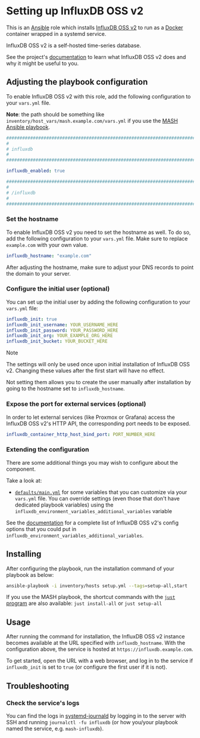 <!--
SPDX-FileCopyrightText: 2020 - 2024 MDAD project contributors
SPDX-FileCopyrightText: 2020 - 2024 Slavi Pantaleev
SPDX-FileCopyrightText: 2020 Aaron Raimist
SPDX-FileCopyrightText: 2020 Chris van Dijk
SPDX-FileCopyrightText: 2020 Dominik Zajac
SPDX-FileCopyrightText: 2020 Mickaël Cornière
SPDX-FileCopyrightText: 2022 François Darveau
SPDX-FileCopyrightText: 2022 Julian Foad
SPDX-FileCopyrightText: 2022 Warren Bailey
SPDX-FileCopyrightText: 2023 Antonis Christofides
SPDX-FileCopyrightText: 2023 Felix Stupp
SPDX-FileCopyrightText: 2023 Julian-Samuel Gebühr
SPDX-FileCopyrightText: 2023 Pierre 'McFly' Marty
SPDX-FileCopyrightText: 2024 - 2025 Suguru Hirahara

SPDX-License-Identifier: AGPL-3.0-or-later
-->

# Setting up InfluxDB OSS v2

This is an [Ansible](https://www.ansible.com/) role which installs [InfluxDB OSS v2](https://docs.influxdata.com/influxdb/v2/) to run as a [Docker](https://www.docker.com/) container wrapped in a systemd service.

InfluxDB OSS v2 is a self-hosted time-series database.

See the project's [documentation](https://docs.influxdata.com/influxdb/v2/get-started/) to learn what InfluxDB OSS v2 does and why it might be useful to you.

## Adjusting the playbook configuration

To enable InfluxDB OSS v2 with this role, add the following configuration to your `vars.yml` file.

**Note**: the path should be something like `inventory/host_vars/mash.example.com/vars.yml` if you use the [MASH Ansible playbook](https://github.com/mother-of-all-self-hosting/mash-playbook).

```yaml
########################################################################
#                                                                      #
# influxdb                                                             #
#                                                                      #
########################################################################

influxdb_enabled: true

########################################################################
#                                                                      #
# /influxdb                                                            #
#                                                                      #
########################################################################
```

### Set the hostname

To enable InfluxDB OSS v2 you need to set the hostname as well. To do so, add the following configuration to your `vars.yml` file. Make sure to replace `example.com` with your own value.

```yaml
influxdb_hostname: "example.com"
```

After adjusting the hostname, make sure to adjust your DNS records to point the domain to your server.

### Configure the initial user (optional)

You can set up the initial user by adding the following configuration to your `vars.yml` file:

```yaml
influxdb_init: true
influxdb_init_username: YOUR_USERNAME_HERE
influxdb_init_password: YOUR_PASSWORD_HERE
influxdb_init_org: YOUR_EXAMPLE_ORG_HERE
influxdb_init_bucket: YOUR_BUCKET_HERE
```

>[!NOTE]
> The settings will only be used once upon initial installation of InfluxDB OSS v2. Changing these values after the first start will have no effect.

Not setting them allows you to create the user manually after installation by going to the hostname set to `influxdb_hostname`.

### Expose the port for external services (optional)

In order to let external services (like Proxmox or Grafana) access the InfluxDB OSS v2's HTTP API, the corresponding port needs to be exposed.

```yaml
influxdb_container_http_host_bind_port: PORT_NUMBER_HERE
```

### Extending the configuration

There are some additional things you may wish to configure about the component.

Take a look at:

- [`defaults/main.yml`](../defaults/main.yml) for some variables that you can customize via your `vars.yml` file. You can override settings (even those that don't have dedicated playbook variables) using the `influxdb_environment_variables_additional_variables` variable

See the [documentation](https://docs.influxdata.com/influxdb/v2/reference/config-options/) for a complete list of InfluxDB OSS v2's config options that you could put in `influxdb_environment_variables_additional_variables`.

## Installing

After configuring the playbook, run the installation command of your playbook as below:

```sh
ansible-playbook -i inventory/hosts setup.yml --tags=setup-all,start
```

If you use the MASH playbook, the shortcut commands with the [`just` program](https://github.com/mother-of-all-self-hosting/mash-playbook/blob/main/docs/just.md) are also available: `just install-all` or `just setup-all`

## Usage

After running the command for installation, the InfluxDB OSS v2 instance becomes available at the URL specified with `influxdb_hostname`. With the configuration above, the service is hosted at `https://influxdb.example.com`.

To get started, open the URL with a web browser, and log in to the service if `influxdb_init` is set to `true` (or configure the first user if it is not).

## Troubleshooting

### Check the service's logs

You can find the logs in [systemd-journald](https://www.freedesktop.org/software/systemd/man/systemd-journald.service.html) by logging in to the server with SSH and running `journalctl -fu influxdb` (or how you/your playbook named the service, e.g. `mash-influxdb`).
